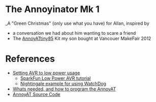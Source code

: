 # The Annoyinator Mk 1

_A "Green Christmas" (only use what you have) for Allan, inspired by

* a conversation we had about him wanting to scare a friend
* The [AnnoyATtiny85] Kit my son bought at Vancouer MakeFair 2012

# References
* [Setting AVR to low power usage][AnnoyATLowPowerExpts]
	* [SparkFun Low Power AVR tutorial][SFLowPowerTut]
	* [Nightingale example for using WatchDog][ArdWDTut]
* [Whats needed, and how to program the AnnoyAT][AnnoyATProgramming]
* [AnnoyAT Source Code][AnnoyATSrc]




[AnnoyATtiny85]:http://www.surprisingedge.com/projects/annoyattiny85-kit-project/
[AnnoyATLowPowerExpts]:http://www.surprisingedge.com/low-power-atmegatiny-with-watchdog-timer/
[AnnoyATSrc]:https://github.com/lewisd32/AnnoyATtiny85
[SFLowPowerTut]:http://www.sparkfun.com/tutorials/309
[AnnoyATProgramming]:http://www.surprisingedge.com/AnnoyATtiny85/programming.html
[ArdWDTut]:http://interface.khm.de/index.php/lab/experiments/sleep_watchdog_battery/